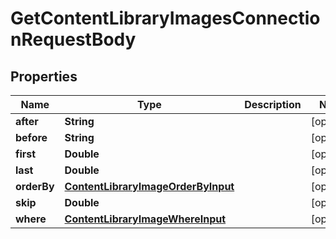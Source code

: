 

# GetContentLibraryImagesConnectionRequestBody


## Properties

Name | Type | Description | Notes
------------ | ------------- | ------------- | -------------
**after** | **String** |  |  [optional]
**before** | **String** |  |  [optional]
**first** | **Double** |  |  [optional]
**last** | **Double** |  |  [optional]
**orderBy** | [**ContentLibraryImageOrderByInput**](ContentLibraryImageOrderByInput.md) |  |  [optional]
**skip** | **Double** |  |  [optional]
**where** | [**ContentLibraryImageWhereInput**](ContentLibraryImageWhereInput.md) |  |  [optional]




